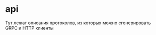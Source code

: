 api
==================

Тут лежат описания протоколов, из которых можно сгенерировать GRPC и HTTP клиенты
